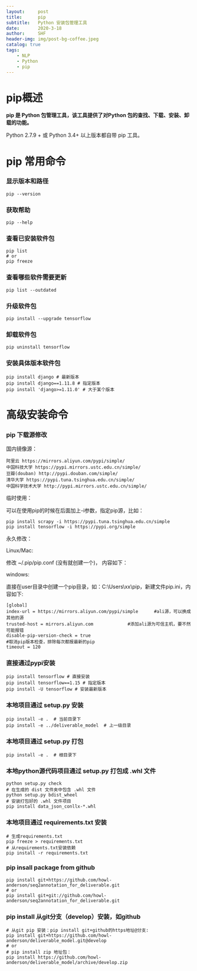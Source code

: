 ```yaml
---
layout:     post
title:      pip
subtitle:   Python 安装包管理工具 
date:       2020-3-18
author:     SHF
header-img: img/post-bg-coffee.jpeg
catalog: true
tags:
    - NLP
    - Python
    - pip
---
```


# pip概述

__pip 是 Python 包管理工具，该工具提供了对Python 包的查找、下载、安装、卸载的功能。__

Python 2.7.9 + 或 Python 3.4+ 以上版本都自带 pip 工具。

# pip 常用命令

### 显示版本和路径

```
pip --version
```
### 获取帮助
```
pip --help
```
### 查看已安装软件包
```
pip list 
# or
pip freeze
```
### 查看哪些软件需要更新
```
pip list --outdated
```
### 升级软件包
```
pip install --upgrade tensorflow
```
### 卸载软件包
```
pip uninstall tensorflow
```
### 安装具体版本软件包
```
pip install django # 最新版本
pip install django==1.11.8 # 指定版本
pip install 'django>=1.11.0' # 大于某个版本
```

# 高级安装命令
### pip 下载源修改
国内镜像源：
```
阿里云 https://mirrors.aliyun.com/pypi/simple/
中国科技大学 https://pypi.mirrors.ustc.edu.cn/simple/
豆瓣(douban) http://pypi.douban.com/simple/
清华大学 https://pypi.tuna.tsinghua.edu.cn/simple/
中国科学技术大学 http://pypi.mirrors.ustc.edu.cn/simple/
```
临时使用：

可以在使用pip的时候在后面加上-i参数，指定pip源，比如：
```
pip install scrapy -i https://pypi.tuna.tsinghua.edu.cn/simple
pip install tensorflow -i https://pypi.org/simple
```
永久修改：

Linux/Mac:

修改 ~/.pip/pip.conf (没有就创建一个)， 内容如下：

windows:

直接在user目录中创建一个pip目录，如：C:\Users\xx\pip，新建文件pip.ini，内容如下:
```
[global]
index-url = https://mirrors.aliyun.com/pypi/simple      #ali源，可以换成其他的源
trusted-host = mirrors.aliyun.com             #添加ali源为可信主机，要不然可能报错
disable-pip-version-check = true
#取消pip版本检查，排除每次都报最新的pip
timeout = 120
```

### 直接通过pypi安装
```
pip install tensorflow # 直接安装
pip install tensorflow==1.15 # 指定版本
pip install -U tensorflow # 安装最新版本
```
### 本地项目通过 setup.py 安装
```
pip install -e .  # 当前目录下
pip install -e ../deliverable_model  # 上一级目录
```
### 本地项目通过 setup.py 打包
```
pip install -e .  # 根目录下
```
### 本地python源代码项目通过 setup.py 打包成 .whl 文件
```
python setup.py check
# 在生成的 dist 文件夹中包含 .whl 文件
python setup.py bdist_wheel
# 安装打包好的 .whl 文件项目
pip install data_json_conllx-*.whl
```
### 本地项目通过 requirements.txt 安装
```
# 生成requirements.txt
pip freeze > requirements.txt
# 从requirements.txt安装依赖
pip install -r requirements.txt
```
### pip insall package from github
```
pip install git+https://github.com/howl-anderson/seq2annotation_for_deliverable.git
# or
pip install git+git://github.com/howl-anderson/seq2annotation_for_deliverable.git
```
### pip install 从git分支（develop）安装，如github
```
# 从git pip 安装：pip install git+github的https地址@分支:
pip install git+https://github.com/howl-anderson/deliverable_model.git@develop
# or
# pip install zip 地址包：
pip install https://github.com/howl-anderson/deliverable_model/archive/develop.zip
```


